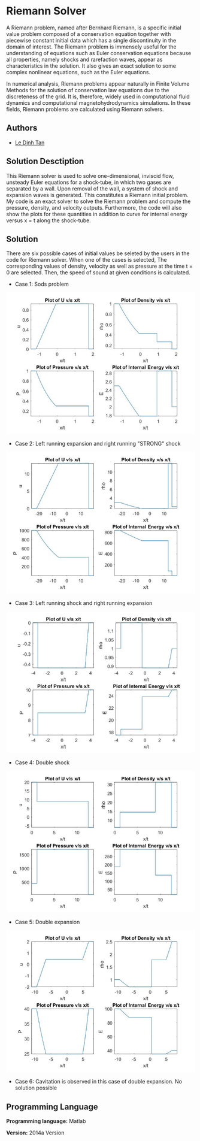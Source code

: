 
# Riemann Solver

A Riemann problem, named after Bernhard Riemann, is a specific 
initial value problem composed of a conservation equation together
with piecewise constant initial data which has a single discontinuity
in the domain of interest. The Riemann problem is immensely useful 
for the understanding of equations such as Euler conservation 
equations because all properties, namely shocks and rarefaction waves,
appear as characteristics in the solution. It also gives an exact 
solution to some complex nonlinear equations, such as the Euler equations.

In numerical analysis, Riemann problems appear naturally in Finite 
Volume Methods for the solution of conservation law equations due
to the discreteness of the grid. It is, therefore, widely used in 
computational fluid dynamics and computational magnetohydrodynamics 
simulations. In these fields, Riemann problems are calculated using
Riemann solvers.



## Authors

- [Le Dinh Tan](https://github.com/ledinhtan)


## Solution Desctiption

This Riemann solver is used to solve one-dimensional, inviscid flow,
unsteady Euler equations for a shock-tube, in which two gases are
separated by a wall. Upon removal of the wall, a system of shock and 
expansion waves is generated. This constitutes a Riemann initial problem.
My code is an exact solver to solve the Riemann problem and compute
the pressure, density, and velocity outputs. Furthermore, the code
will also show the plots for these quantities in addition to curve
for internal energy versus x = t along the shock-tube.
 
 

## Solution

There are six possible cases of initial values be seleted by the users
in the code for Riemann solver. When one of the cases is selected,
The corresponding values of density, velocity as well as pressure
at the time t = 0 are selected. Then, the speed of sound at given
conditions is calculated.

- Case 1: Sods problem

![](Case1.jpg)

- Case 2: Left running expansion and right running "STRONG" shock

![](Case2.jpg)

- Case 3: Left running shock and right running expansion

![](Case3.jpg)

- Case 4: Double shock

![](Case4.jpg)

- Case 5: Double expansion

![](Case5.jpg)

- Case 6: Cavitation is observed in this case of double expansion. No solution possible 




## Programming Language

**Programming language:** Matlab

**Version:** 2014a Version

